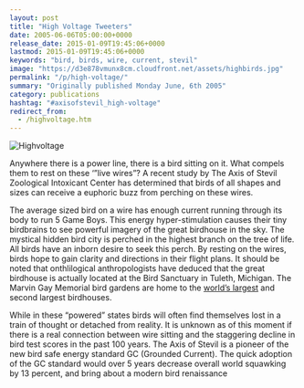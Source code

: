 ```yaml
---
layout: post
title: "High Voltage Tweeters"
date: 2005-06-06T05:00:00+0000
release_date: 2015-01-09T19:45:06+0000
lastmod: 2015-01-09T19:45:06+0000
keywords: "bird, birds, wire, current, stevil"
image: "https://d3e878vmunx8cm.cloudfront.net/assets/highbirds.jpg"
permalink: "/p/high-voltage/"
summary: "Originally published Monday June, 6th 2005"
category: publications
hashtag: "#axisofstevil_high-voltage"
redirect_from:
  - /highvoltage.htm
---
```


[id_1]: https://d3e878vmunx8cm.cloudfront.net/assets/highbirds.jpg "Highvoltage"
![Highvoltage][id_1]

Anywhere there is a power line, there is a bird sitting on it. What compels them to rest on these ‘”live wires”? A recent study by The Axis of Stevil Zoological Intoxicant Center has determined that birds of all shapes and sizes can receive a euphoric buzz from perching on these wires.

The average sized bird on a wire has enough current running through its body to run 5 Game Boys. This energy hyper-stimulation causes their tiny birdbrains to see powerful imagery of the great birdhouse in the sky. The mystical hidden bird city is perched in the highest branch on the tree of life. All birds have an inborn desire to seek this perch. By resting on the wires, birds hope to gain clarity and directions in their flight plans. It should be noted that onthlilogical anthropologists have deduced that the great birdhouse is actually located at the Bird Sanctuary in Tuleth, Michigan. The Marvin Gay Memorial bird gardens are home to the [world’s largest](https://d3e878vmunx8cm.cloudfront.net/assets/bigbirdhouse.gif "world’s largest") and second largest birdhouses.

While in these “powered” states birds will often find themselves lost in a train of thought or detached from reality. It is unknown as of this moment if there is a real connection between wire sitting and the staggering decline in bird test scores in the past 100 years. The Axis of Stevil is a pioneer of the new bird safe energy standard GC (Grounded Current). The quick adoption of the GC standard would over 5 years decrease overall world squawking by 13 percent, and bring about a modern bird renaissance
